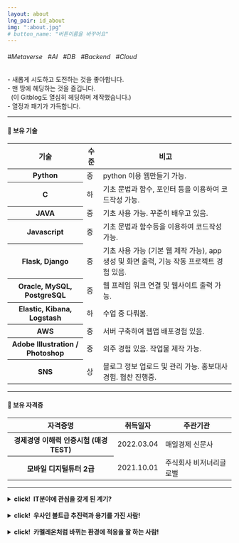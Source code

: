 ```yaml
---
layout: about
lng_pair: id_about
img: ":about.jpg"
# button_name: "버튼이름을 바꾸어요"
---
```

<h6 class="text-center">#Metaverse &nbsp; #AI &nbsp; #DB &nbsp; #Backend &nbsp; #Cloud</h6>
  - 새롭게 시도하고 도전하는 것을 좋아합니다. <br>
  - 맨 땅에 헤딩하는 것을 즐깁니다. <br>
    &nbsp;&nbsp;(이 Gitblog도 열심히 헤딩하며 제작했습니다.) <br>
  - 열정과 패기가 가득합니다. <br>
<hr>
<h4><b>📌 보유 기술</b></h4>
<table class="table">
  <thead>
    <tr>
      <th scope="col">기술</th>
      <th scope="col" class="col-sm-1 text-center">수준</th>
      <th scope="col">비고</th>
    </tr>
  </thead>
  <tbody>
    <tr>
      <th scope="row">Python</th>
      <td class="text-center">중</td>
      <td>python 이용 웹만들기 가능.</td>
    </tr>
    <tr>
      <th scope="row">C</th>
      <td class="text-center">하</td>
      <td>기초 문법과 함수, 포인터 등을 이용하여 코드작성 가능.</td>
    </tr>
    <tr>
      <th scope="row">JAVA</th>
      <td class="text-center">중</td>
      <td>기초 사용 가능. 꾸준히 배우고 있음.</td>
      <!-- <td colspan="2">중</td> -->
    </tr>
    <tr>
      <th scope="row">Javascript</th>
      <td class="text-center">중</td>
      <td>기초 문법과 함수등을 이용하여 코드작성 가능.</td>
    </tr>
    <tr>
      <th scope="row">Flask, Django</th>
      <td class="text-center">중</td>
      <td>기초 사용 가능 (기본 웹 제작 가능), app 생성 및 화면 출력, 기능 작동 프로젝트 경험 있음.</td>
    </tr>
    <tr>
      <th scope="row">Oracle, MySQL, PostgreSQL</th>
      <td class="text-center">중</td>
      <td>웹 프레임 워크 연결 및 웹사이트 출력 가능.</td>
    </tr>
    <tr>
      <th scope="row">Elastic, Kibana, Logstash</th>
      <td class="text-center">하</td>
      <td>수업 중 다뤄봄.</td>
    </tr>
    <tr>
      <th scope="row">AWS</th>
      <td class="text-center">중</td>
      <td>서버 구축하여 웹앱 배포경험 있음.</td>
    </tr>
    <tr>
      <th scope="row">Adobe Illustration / Photoshop</th>
      <td class="text-center">중</td>
      <td>외주 경험 있음. 작업물 제작 가능.</td>
    </tr>
    <tr>
      <th scope="row">SNS</th>
      <td class="text-center">상</td>
      <td>블로그 정보 업로드 및 관리 가능. 홍보대사 경험. 협찬 진행중.</td>
    </tr>
  </tbody>
</table>
<hr>
<h4><d>📌 보유 자격증</d></h4>
<table class="table">
  <thead>
    <tr>
      <th scope="col">자격증명</th>
      <th scope="col">취득일자</th>
      <th scope="col">주관기관</th>
    </tr>
  </thead>
  <tbody>
    <tr>
      <th scope="row">경제경영 이해력 인증시험 (매경TEST)</th>
      <td class="text-center">2022.03.04</td>
      <td>매일경제 신문사</td>
    </tr>
    <tr>
      <th scope="row">모바일 디지털튜터 2급</th>
      <td class="text-center">2021.10.01</td>
      <td>주식회사 비저너리글로벌</td>
    </tr>
  </tbody>
</table>
<hr>
<details>
  <summary style="cursor:pointer;"><b><span class="badge rounded-pill text-bg-warning">click!</span>&nbsp;&nbsp;IT분야에 관심을 갖게 된 계기?</b></summary>
  <p>&nbsp;: 저는 새로운 것을 기획하고 실현하는 것을 즐거워합니다. 이런 성격으로 인해 학창시절 내내 학생회장을 하며 새로운 행사를 진행하고, 나를 소개하기 위한 블로그 플랫폼을 발전시키며 아르바이트를 하며 메뉴개발 및 행사 기획들을 해왔습니다. 어느 날, 뉴스를 보는데 한적한 길에서 쓰러진 어르신이 뒤늦게 발견되었다는 안타까운 소식을 들었습니다. 이런 일이 발생하지 않도록, CCTV를 통해 알아서 상황을 인식하고 구급차를 그 장소로 보내주는 서비스가 있다면 좋겠다는 생각을 했습니다. 더해서 폭행 현장과 같은 범죄행위를 인식하여 규모에 맞게 경찰차와 구급차를 불러줄 수 있으면 좋겠다고 생각했습니다. 그런데, 이런 서비스를 만들기 위해서는 기술이 필요한데 저는 그 기술을 가지고 있지 않았습니다. 저는 이 기회에 내가 원하는 서비스를 만들 수 있게 능력을 길러야 하겠다는 생각을 가지게 되었고, 자연스럽게 IT 분야에 관심을 갖게 되었습니다.</p>
</details>
<br>
<details>
  <summary style="cursor:pointer;"><b><span class="badge rounded-pill text-bg-warning">click!</span>&nbsp;&nbsp;우사인 볼트급 추진력과 용기를 가진 사람!</b></summary>
  <p>&nbsp;: 저는 하고 싶은 일이 생기면 고민하지 않고, 바로 실천에 옮깁니다. 제 인생의 좌우명은 "죽기 직전에 삶을 되돌아볼 때, 후회 없는 삶을 살았다고 생각할 수 있게 살자" 입니다. 그리고 저는, 하고 싶은 것을 도전해보고, 행복을 느끼며 사는 삶을 사는 것이 제 최후의 목표에 도달할 수 있는 길이라 생각합니다. 그렇게 생각하니, 뭐든 도전하고, 배우고, 소통하는 것이 재미있게 되었습니다. 저는 저의 추진력과 긍정적인 마음을 가지고 꾸준히 노력하면, 언젠가는 성공할 수 있다고 생각합니다.</p>
</details>
<br>
<details>
  <summary style="cursor:pointer;"><b><span class="badge rounded-pill text-bg-warning">click!</span>&nbsp;&nbsp;카멜레온처럼 바뀌는 환경에 적응을 잘 하는 사람!</b></summary>
  <p>&nbsp;: 어느 집단에 가던, 어느 일을 하던 환경이 바뀌어도 적응을 정말 잘합니다.  여담이지만, 아르헨티나(지구 반대편)에 학생 외교 사절단으로 선발되어 간 적이 있었는데, 시차 적응이 필요 없었습니다. 체력 마저 바뀌는 환경에 바로 적응을 하더군요. 또한 저는 다양한 아이디어를 떠올리고, 실행하는 데에 있어 두려움을 갖기 않고 맨 땅에 헤딩을 하며 성장할 수 있는 그런 사람이 되고 싶습니다. 다들 자기 자신을 소개할 때, 성실하고 노력을 많이 한다고 할 것입니다. 진부하지만 저 역시 매우 성실하고 많은 노력을 합니다. 그 누구보다 그러하다고 자신합니다. 한번 시작하면 끝이 날 때까지 집중합니다. 피곤함을 잊을 정도로 집중할 자신 있습니다. 저에게 기회를 주시면 감사하겠습니다.</p>
</details>